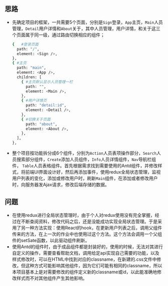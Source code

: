 ## 思路
- 先确定项目的框架，一共需要5个页面，分别是`Sign`登录，`App`主页，`Main`人员管理，`Detail`用户详情和`About`关于，其中人员管理，用户详情，和关于这三个页面属于同一级，通过路由切换相应的组件； 
  
  ```bash
  {   #登录页面
    path: "/", 
    element: <Sign />,
  },
  { #主页
    path: "main", 
    element: <App />,
    children: [
      { #主页默认显示人员管理一栏
        path: "",
        element: <Main />,
      },
      { #用户详情页
        path: "detail:id",
        element: <Detail />,
      },
      { #切换关于页面
        path: "about",
        element: <About />,
      },
    ],
  },
  ```

- 整个项目按功能拆分成6个组件，分别为`Action`人员表项操作部分，`Search`人员搜索部分组件，`Create`添加人员组件，`Info`人员详情组件，`Nav`导航栏组件， `Table`人员表格组件。首先根据需求找到需要使用的Antd组件，并修改样式，将前端UI界面设计好，然后再添加事件，使用redux全局状态管理，监视用户列表的变化，添加或修改用户时，刷新`Main`组件，在添加或者修改用户时，向服务器发Ajax请求，修改后端存储的数据。

## 问题
- 在使用redux进行全局状态管理时，由于个人对redux使用没有完全掌握，经过在不断查阅资料，修改代码之后，还是没能成功实现全局状态管理。于是采用了另一种方法实现：使用React的hook，在更新用户列表之后，调用父组件传来的方法，在上一次的作业中也使用过这个方法。这个方法会调用一个父组件的setSate函数，以此驱动组件刷新。
- 使用Antd的组件时，由于成品组件都是封装好的，使用的时候，无法对其进行自定义的操作，需要查看帮助文档，调用给定api实现自己需要的功能，以及样式修改时，可以在HTML中找到对应的classname，在新建的.css文件中修改，但这种方式可能影响其他组件，因为它们可能有相同的classname，所以本项目基本上是对需要修改的组件定义新的classname或id，以此能准确地修改样式而不对其他组件产生其他影响。